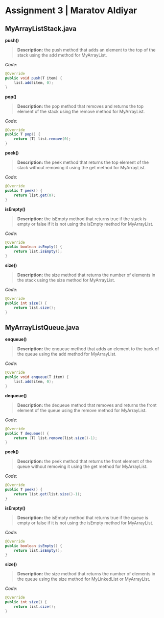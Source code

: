 #  Assignment 3  |  Maratov Aldiyar


##  MyArrayListStack.java


 
 __push()__
>__Description:__ the push method that adds an element to the top of the stack using the add method for MyArrayList.
 
_Code:_
```java
@Override
public void push(T item) {
    list.add(item, 0);
}
```


 __pop()__
>__Description:__ the pop method that removes and returns the top element of the stack using the  remove method for MyArrayList.

_Code:_
```java
@Override
public T pop() {
    return (T) list.remove(0);
}
```
 __peek()__
>__Description:__ the peek method that returns the top element of the stack without removing it using the  get method for MyArrayList.
>
_Code:_
```java
@Override
public T peek() {
    return list.get(0);
}
```
 __isEmpty()__
>__Description:__ the isEmpty method that returns true if the stack is empty or false if it is not using the isEmpty method for  MyArrayList.

_Code:_
```java
@Override
public boolean isEmpty() {
    return list.isEmpty();
}
```
 __size()__
>__Description:__ the size method that returns the number of elements in the stack using the size method for MyArrayList.

_Code:_
```java
@Override
public int size() {
    return list.size();
}
```
##  MyArrayListQueue.java

 
 __enqueue()__
>__Description:__ the enqueue method that adds an element to the back of the queue using the  add method for MyArrayList.


_Code:_
```java
@Override
public void enqueue(T item) {
    list.add(item, 0);
}
```
 __dequeue()__
>__Description:__ the dequeue method that removes and returns the front element of the queue using the  remove method for MyArrayList.


_Code:_
```java
@Override
public T dequeue() {
    return (T) list.remove(list.size()-1);
}
```
 __peek()__
>__Description:__  the peek method that returns the front element of the queue without removing it using the get method for MyArrayList.


_Code:_
```java
@Override
public T peek() {
    return list.get(list.size()-1);
}
```
 __isEmpty()__
>__Description:__ the isEmpty method that returns true if the queue is empty or false if it is not using the isEmpty method for MyArrayList.


_Code:_
```java
@Override
public boolean isEmpty() {
    return list.isEmpty();
}
```
 __size()__
>__Description:__ the size method that returns the number of elements in the queue using the size method for MyLinkedList or MyArrayList.

_Code:_
```java
@Override
public int size() {
    return list.size();
}
```